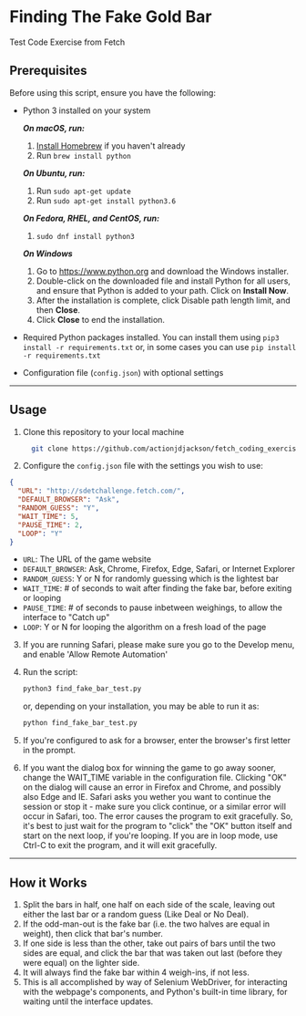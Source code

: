 # Finding The Fake Gold Bar

Test Code Exercise from Fetch

## Prerequisites

Before using this script, ensure you have the following:

- Python 3 installed on your system

    ***On macOS, run:***
    1. [Install Homebrew](https://brew.sh/#install) if you haven't already
    2. Run `brew install python`

    ***On Ubuntu, run:***
    1. Run `sudo apt-get update`
    2. Run `sudo apt-get install python3.6`

    ***On Fedora, RHEL, and CentOS, run:***
    1. `sudo dnf install python3`

    ***On Windows***
    1. Go to <https://www.python.org> and download the Windows installer.
    2. Double-click on the downloaded file and install Python for all users,
    and ensure that Python is added to your path. Click on **Install Now**.
    3. After the installation is complete, click Disable path length limit,
    and then **Close**.
    4. Click **Close** to end the installation.

- Required Python packages installed. You can install them using `pip3 install -r requirements.txt` or, in some cases you can use `pip install -r requirements.txt`

- Configuration file (`config.json`) with optional settings

---

## Usage

1. Clone this repository to your local machine
    ```bash
      git clone https://github.com/actionjdjackson/fetch_coding_exercise
    ```
2. Configure the `config.json` file with the settings you wish to use:
  ```json
  {
    "URL": "http://sdetchallenge.fetch.com/",
    "DEFAULT_BROWSER": "Ask",
    "RANDOM_GUESS": "Y",
    "WAIT_TIME": 5,
    "PAUSE_TIME": 2,
    "LOOP": "Y"
  }
  ```
  - `URL`: The URL of the game website
  - `DEFAULT_BROWSER`: Ask, Chrome, Firefox, Edge, Safari, or Internet Explorer
  - `RANDOM_GUESS`: Y or N for randomly guessing which is the lightest bar
  - `WAIT_TIME`: # of seconds to wait after finding the fake bar, before exiting or looping
  - `PAUSE_TIME`: # of seconds to pause inbetween weighings, to allow the interface to "Catch up"
  - `LOOP`: Y or N for looping the algorithm on a fresh load of the page

3. If you are running Safari, please make sure you go to the Develop menu, and enable 'Allow Remote Automation'

4. Run the script:
    ```bash
    python3 find_fake_bar_test.py
    ```
    or, depending on your installation, you may be able to run it as:
    ```bash
    python find_fake_bar_test.py
    ```
5. If you're configured to ask for a browser, enter the browser's first letter in the prompt.

6. If you want the dialog box for winning the game to go away sooner, change the WAIT_TIME variable in the configuration file. Clicking "OK" on the dialog will cause an error in Firefox and Chrome, and possibly also Edge and IE. Safari asks you wether you want to continue the session or stop it - make sure you click continue, or a similar error will occur in Safari, too. The error causes the program to exit gracefully. So, it's best to just wait for the program to "click" the "OK" button itself and start on the next loop, if you're looping. If you are in loop mode, use Ctrl-C to exit the program, and it will exit gracefully.

---

## How it Works

1. Split the bars in half, one half on each side of the scale, leaving out
    either the last bar or a random guess (Like Deal or No Deal).
2. If the odd-man-out is the fake bar (i.e. the two halves are equal in weight),
    then click that bar's number.
3. If one side is less than the other, take out pairs of bars until the two
    sides are equal, and click the bar that was taken out last (before they were
    equal) on the lighter side.
4. It will always find the fake bar within 4 weigh-ins, if not less.
5. This is all accomplished by way of Selenium WebDriver, for interacting with
    the webpage's components, and Python's built-in time library, for waiting
    until the interface updates.
